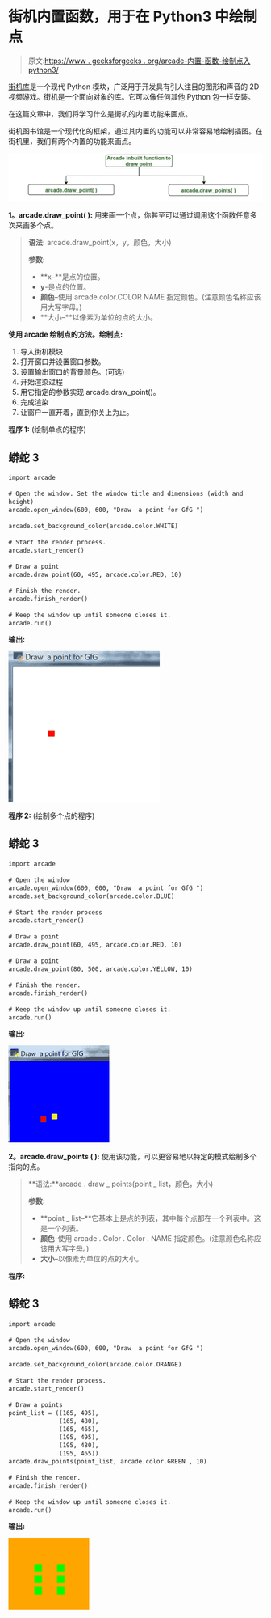 # 街机内置函数，用于在 Python3 中绘制点

> 原文:[https://www . geeksforgeeks . org/arcade-内置-函数-绘制点入 python3/](https://www.geeksforgeeks.org/arcade-inbuilt-functions-to-draw-points-in-python3/)

[街机库](https://www.geeksforgeeks.org/arcade-library-in-python/)是一个现代 Python 模块，广泛用于开发具有引人注目的图形和声音的 2D 视频游戏。街机是一个面向对象的库。它可以像任何其他 Python 包一样安装。

在这篇文章中，我们将学习什么是街机的内置功能来画点。

街机图书馆是一个现代化的框架，通过其内置的功能可以非常容易地绘制插图。在街机里，我们有两个内置的功能来画点。

![](img/df7288e3063dd7b8987c79906e02f503.png)

**1。arcade.draw_point( ):** 用来画一个点，你甚至可以通过调用这个函数任意多次来画多个点。

> **语法:** arcade.draw_point(x，y，颜色，大小)
> 
> **参数:**
> 
> *   **x–**是点的位置。
> *   **y**-是点的位置。
> *   **颜色**–使用 arcade.color.COLOR NAME 指定颜色。(注意颜色名称应该用大写字母。)
> *   **大小–**以像素为单位的点的大小。

**使用 arcade 绘制点的方法。绘制点:**

1.  导入街机模块
2.  打开窗口并设置窗口参数。
3.  设置输出窗口的背景颜色。(可选)
4.  开始渲染过程
5.  用它指定的参数实现 arcade.draw_point()。
6.  完成渲染
7.  让窗户一直开着，直到你关上为止。

**程序 1:** (绘制单点的程序)

## 蟒蛇 3

```
import arcade

# Open the window. Set the window title and dimensions (width and height)
arcade.open_window(600, 600, "Draw  a point for GfG ")

arcade.set_background_color(arcade.color.WHITE)

# Start the render process.
arcade.start_render()

# Draw a point
arcade.draw_point(60, 495, arcade.color.RED, 10)

# Finish the render.
arcade.finish_render()

# Keep the window up until someone closes it.
arcade.run()
```

**输出:**

![](img/59f81932293955075b98b5d5e8da7135.png)

**程序 2:** (绘制多个点的程序)

## 蟒蛇 3

```
import arcade

# Open the window
arcade.open_window(600, 600, "Draw  a point for GfG ")
arcade.set_background_color(arcade.color.BLUE)

# Start the render process
arcade.start_render()

# Draw a point
arcade.draw_point(60, 495, arcade.color.RED, 10)

# Draw a point
arcade.draw_point(80, 500, arcade.color.YELLOW, 10)

# Finish the render.
arcade.finish_render()

# Keep the window up until someone closes it.
arcade.run()
```

**输出:**

![](img/76d2ca7fac935aceebee7decc979ed07.png)

**2。arcade.draw_points ( ):** 使用该功能，可以更容易地以特定的模式绘制多个指向的点。

> **语法:**arcade . draw _ points(point _ list，颜色，大小)
> 
> **参数:**
> 
> *   **point _ list–**它基本上是点的列表，其中每个点都在一个列表中。这是一个列表。
> *   **颜色**-使用 arcade . Color . Color . NAME 指定颜色。(注意颜色名称应该用大写字母。)
> *   **大小**–以像素为单位的点的大小。

**程序:**

## 蟒蛇 3

```
import arcade

# Open the window
arcade.open_window(600, 600, "Draw  a point for GfG ")

arcade.set_background_color(arcade.color.ORANGE)

# Start the render process.
arcade.start_render()

# Draw a points
point_list = ((165, 495),
              (165, 480),
              (165, 465),
              (195, 495),
              (195, 480),
              (195, 465))
arcade.draw_points(point_list, arcade.color.GREEN , 10)

# Finish the render.
arcade.finish_render()

# Keep the window up until someone closes it.
arcade.run()
```

**输出:**

![](img/d49cf0189fd66de87917eaaa5c9220da.png)